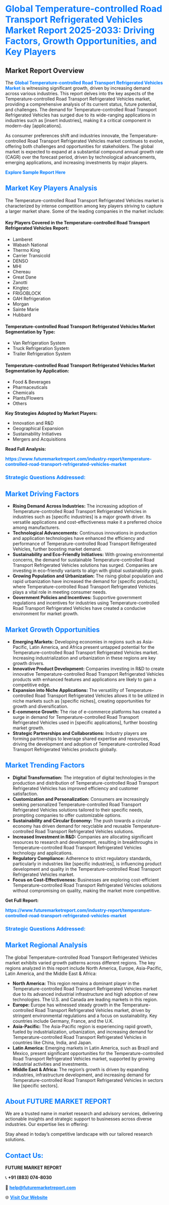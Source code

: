 <h1 style="color: #007BFF;">Global Temperature-controlled Road Transport Refrigerated Vehicles Market Report 2025-2033: Driving Factors, Growth Opportunities, and Key Players</h1>

<section id="overview">
<h2>Market Report Overview</h2>
<p>The <a href="https://www.futuremarketreport.com/industry-report/temperature-controlled-road-transport-refrigerated-vehicles-market" style="color: #007BFF; text-decoration: none;"><strong>Global Temperature-controlled Road Transport Refrigerated Vehicles Market</strong></a> is witnessing significant growth, driven by increasing demand across various industries. This report delves into the key aspects of the Temperature-controlled Road Transport Refrigerated Vehicles market, providing a comprehensive analysis of its current status, future potential, and challenges. The demand for Temperature-controlled Road Transport Refrigerated Vehicles has surged due to its wide-ranging applications in industries such as [insert industries], making it a critical component in modern-day [applications].</p>
<p>As consumer preferences shift and industries innovate, the Temperature-controlled Road Transport Refrigerated Vehicles market continues to evolve, offering both challenges and opportunities for stakeholders. The global market is expected to expand at a substantial compound annual growth rate (CAGR) over the forecast period, driven by technological advancements, emerging applications, and increasing investments by major players.</p>
</section>

<section id="overview">
<p><a href="https://www.futuremarketreport.com/request-sample/reportId=91806" style="color: #007BFF; text-decoration: none;"><strong>Explore Sample Report Here</strong></a></p>
</section>

<section id="key-players">
<h2 style="color: #007BFF;">Market Key Players Analysis</h2>
<p>The Temperature-controlled Road Transport Refrigerated Vehicles market is characterized by intense competition among key players striving to capture a larger market share. Some of the leading companies in the market include:</p>
<h4>Key Players Covered in the Temperature-controlled Road Transport Refrigerated Vehicles Report:</h4>
<ul><li>Lamberet</li><li>Wabash National</li><li>Thermo King</li><li>Carrier Transicold</li><li>DENSO</li><li>MHI</li><li>Chereau</li><li>Great Dane</li><li>Zanotti</li><li>Kingtec</li><li>FRIGOBLOCK</li><li>GAH Refrigeration</li><li>Morgan</li><li>Sainte Marie</li><li>Hubbard</li></ul>
<h4>Temperature-controlled Road Transport Refrigerated Vehicles Market Segmentation by Type:</h4>
<ul><li>Van Refrigeration System</li><li>Truck Refrigeration System</li><li>Trailer Refrigeration System</li></ul>

<h4>Temperature-controlled Road Transport Refrigerated Vehicles Market Segmentation by Application:</h4>
<ul><li>Food &amp; Beverages</li><li>Pharmaceuticals</li><li>Chemicals</li><li>Plants/Flowers</li><li>Others</li></ul>
<p><strong>Key Strategies Adopted by Market Players:</strong></p>
<ul>
<li>Innovation and R&D</li>
<li>Geographical Expansion</li>
<li>Sustainability Initiatives</li>
<li>Mergers and Acquisitions</li>
</ul>
</section>

<section>
<p><strong>Read Full Analysis: </strong></p><a href="https://www.futuremarketreport.com/industry-report/temperature-controlled-road-transport-refrigerated-vehicles-market" style="color: #007BFF; text-decoration: none;"><strong>https://www.futuremarketreport.com/industry-report/temperature-controlled-road-transport-refrigerated-vehicles-market</strong></a>
<h3 style="color: #007BFF;">Strategic Questions Addressed:</h3>
</section>

<section id="driving-factors">
<h2 style="color: #007BFF;">Market Driving Factors</h2>
<ul>
<li><strong>Rising Demand Across Industries:</strong> The increasing adoption of Temperature-controlled Road Transport Refrigerated Vehicles in industries such as [specific industries] is a major growth driver. Its versatile applications and cost-effectiveness make it a preferred choice among manufacturers.</li>
<li><strong>Technological Advancements:</strong> Continuous innovations in production and application technologies have enhanced the efficiency and performance of Temperature-controlled Road Transport Refrigerated Vehicles, further boosting market demand.</li>
<li><strong>Sustainability and Eco-Friendly Initiatives:</strong> With growing environmental concerns, the demand for sustainable Temperature-controlled Road Transport Refrigerated Vehicles solutions has surged. Companies are investing in eco-friendly variants to align with global sustainability goals.</li>
<li><strong>Growing Population and Urbanization:</strong> The rising global population and rapid urbanization have increased the demand for [specific products], where Temperature-controlled Road Transport Refrigerated Vehicles plays a vital role in meeting consumer needs.</li>
<li><strong>Government Policies and Incentives:</strong> Supportive government regulations and incentives for industries using Temperature-controlled Road Transport Refrigerated Vehicles have created a conducive environment for market growth.</li>
</ul>
</section>

<section id="growth-opportunities">
<h2 style="color: #007BFF;">Market Growth Opportunities</h2>
<ul>
<li><strong>Emerging Markets:</strong> Developing economies in regions such as Asia-Pacific, Latin America, and Africa present untapped potential for the Temperature-controlled Road Transport Refrigerated Vehicles market. Increasing industrialization and urbanization in these regions are key growth drivers.</li>
<li><strong>Innovative Product Development:</strong> Companies investing in R&D to create innovative Temperature-controlled Road Transport Refrigerated Vehicles products with enhanced features and applications are likely to gain a competitive edge.</li>
<li><strong>Expansion into Niche Applications:</strong> The versatility of Temperature-controlled Road Transport Refrigerated Vehicles allows it to be utilized in niche markets such as [specific niches], creating opportunities for growth and diversification.</li>
<li><strong>E-commerce Growth:</strong> The rise of e-commerce platforms has created a surge in demand for Temperature-controlled Road Transport Refrigerated Vehicles used in [specific applications], further boosting market growth.</li>
<li><strong>Strategic Partnerships and Collaborations:</strong> Industry players are forming partnerships to leverage shared expertise and resources, driving the development and adoption of Temperature-controlled Road Transport Refrigerated Vehicles products globally.</li>
</ul>
</section>

<section id="trending-factors">
<h2 style="color: #007BFF;">Market Trending Factors</h2>
<ul>
<li><strong>Digital Transformation:</strong> The integration of digital technologies in the production and distribution of Temperature-controlled Road Transport Refrigerated Vehicles has improved efficiency and customer satisfaction.</li>
<li><strong>Customization and Personalization:</strong> Consumers are increasingly seeking personalized Temperature-controlled Road Transport Refrigerated Vehicles solutions tailored to their specific needs, prompting companies to offer customizable options.</li>
<li><strong>Sustainability and Circular Economy:</strong> The push towards a circular economy has driven demand for recyclable and reusable Temperature-controlled Road Transport Refrigerated Vehicles solutions.</li>
<li><strong>Increased Investment in R&D:</strong> Companies are allocating significant resources to research and development, resulting in breakthroughs in Temperature-controlled Road Transport Refrigerated Vehicles technology and applications.</li>
<li><strong>Regulatory Compliance:</strong> Adherence to strict regulatory standards, particularly in industries like [specific industries], is influencing product development and quality in the Temperature-controlled Road Transport Refrigerated Vehicles market.</li>
<li><strong>Focus on Cost-Effectiveness:</strong> Businesses are exploring cost-efficient Temperature-controlled Road Transport Refrigerated Vehicles solutions without compromising on quality, making the market more competitive.</li>
</ul>
</section>

<section>
<p><strong>Get Full Report: </strong></p><a href="https://www.futuremarketreport.com/industry-report/temperature-controlled-road-transport-refrigerated-vehicles-market" style="color: #007BFF; text-decoration: none;"><strong>https://www.futuremarketreport.com/industry-report/temperature-controlled-road-transport-refrigerated-vehicles-market</strong></a>
<h3 style="color: #007BFF;">Strategic Questions Addressed:</h3>
</section>


<section id="regional-analysis">
<h2 style="color: #007BFF;">Market Regional Analysis</h2>
<p>The global Temperature-controlled Road Transport Refrigerated Vehicles market exhibits varied growth patterns across different regions. The key regions analyzed in this report include North America, Europe, Asia-Pacific, Latin America, and the Middle East & Africa:</p>
<ul>
<li><strong>North America:</strong> This region remains a dominant player in the Temperature-controlled Road Transport Refrigerated Vehicles market due to its advanced industrial infrastructure and high adoption of new technologies. The U.S. and Canada are leading markets in this region.</li>
<li><strong>Europe:</strong> Europe has witnessed steady growth in the Temperature-controlled Road Transport Refrigerated Vehicles market, driven by stringent environmental regulations and a focus on sustainability. Key countries include Germany, France, and the U.K.</li>
<li><strong>Asia-Pacific:</strong> The Asia-Pacific region is experiencing rapid growth, fueled by industrialization, urbanization, and increasing demand for Temperature-controlled Road Transport Refrigerated Vehicles in countries like China, India, and Japan.</li>
<li><strong>Latin America:</strong> Emerging markets in Latin America, such as Brazil and Mexico, present significant opportunities for the Temperature-controlled Road Transport Refrigerated Vehicles market, supported by growing industrial activities and investments.</li>
<li><strong>Middle East & Africa:</strong> The region’s growth is driven by expanding industries, infrastructure development, and increasing demand for Temperature-controlled Road Transport Refrigerated Vehicles in sectors like [specific sectors].</li>
</ul>
</section>

<footer>
<h2 style="color: #007BFF;">About FUTURE MARKET REPORT</h2>
<p>We are a trusted name in market research and advisory services, delivering actionable insights and strategic support to businesses across diverse industries. Our expertise lies in offering:</p>

<p>Stay ahead in today’s competitive landscape with our tailored research solutions.</p>

<h2 style="color: #007BFF;">Contact Us:</h2>
<p><strong>FUTURE MARKET REPORT</strong></p>
<p>📞 <strong>+91 (883) 074-8030</strong></p>
<p>📧 <strong><a href="mailto:help@futuremarketreport.com" style="color: #007BFF;">help@futuremarketreport.com</a></strong></p>
<p>🌐 <strong><a href="https://www.futuremarketreport.com/" style="color: #007BFF;">Visit Our Website</a></strong></p>
</footer>